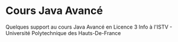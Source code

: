 # Cours Java Avancé
Quelques support au cours Java Avancé en Licence 3 Info à l'ISTV - Université Polytechnique des Hauts-De-France
